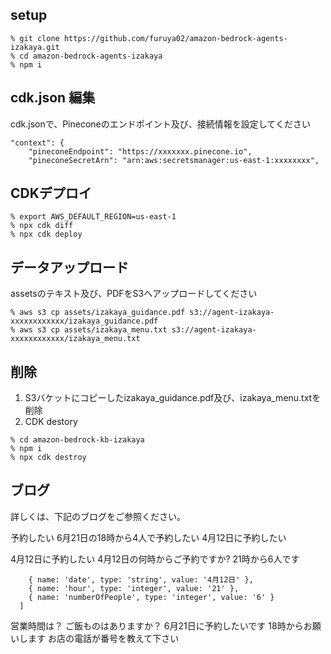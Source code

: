 ## setup


```
% git clone https://github.com/furuya02/amazon-bedrock-agents-izakaya.git
% cd amazon-bedrock-agents-izakaya
% npm i
```

## cdk.json 編集
cdk.jsonで、Pineconeのエンドポイント及び、接続情報を設定してください

```
"context": {
    "pineconeEndpoint": "https://xxxxxxx.pinecone.io",
    "pineconeSecretArn": "arn:aws:secretsmanager:us-east-1:xxxxxxxx",
```

## CDKデプロイ

```
% export AWS_DEFAULT_REGION=us-east-1
% npx cdk diff
% npx cdk deploy
```

## データアップロード

assetsのテキスト及び、PDFをS3へアップロードしてください

```
% aws s3 cp assets/izakaya_guidance.pdf s3://agent-izakaya-xxxxxxxxxxxx/izakaya_guidance.pdf
% aws s3 cp assets/izakaya_menu.txt s3://agent-izakaya-xxxxxxxxxxxx/izakaya_menu.txt
```

## 削除
1. S3バケットにコピーしたizakaya_guidance.pdf及び、izakaya_menu.txtを削除
2. CDK destory
```
% cd amazon-bedrock-kb-izakaya
% npm i
% npx cdk destroy
```

## ブログ
詳しくは、下記のブログをご参照ください。




予約したい
6月21日の18時から4人で予約したい
4月12日に予約したい

4月12日に予約したい
4月12日の何時からご予約ですか?
21時から6人です

```parameters: [
    { name: 'date', type: 'string', value: '4月12日' },
    { name: 'hour', type: 'integer', value: '21' },
    { name: 'numberOfPeople', type: 'integer', value: '6' }
  ]
```

営業時間は？
ご飯ものはありますか？
6月21日に予約したいです
18時からお願いします
お店の電話が番号を教えて下さい
